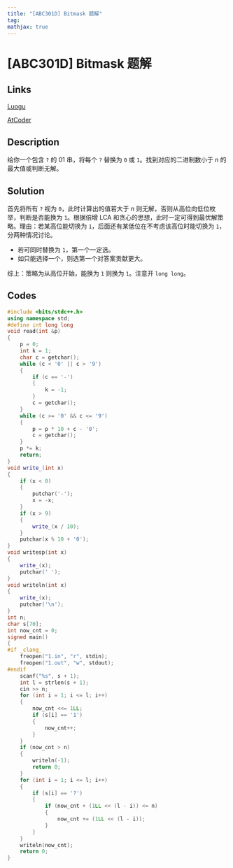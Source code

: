 ```yaml
---
title: "[ABC301D] Bitmask 题解"
tag: 
mathjax: true
---
```


# [ABC301D] Bitmask 题解

<!-- more -->


## Links

[Luogu](https://www.luogu.com.cn/problem/AT_abc301_d)

[AtCoder](https://atcoder.jp/contests/abc301/tasks/abc301_d)

## Description

给你一个包含 `?` 的 01 串，将每个 `?` 替换为 `0` 或 `1`。找到对应的二进制数小于 $n$ 的最大值或判断无解。

## Solution

首先将所有 `?` 视为 `0`，此时计算出的值若大于 $n$ 则无解，否则从高位向低位枚举，判断是否能换为 `1`。根据倍增 LCA 和贪心的思想，此时一定可得到最优解策略。理由：若某高位能切换为 `1`，后面还有某低位在不考虑该高位时能切换为 `1`，分两种情况讨论。

- 若可同时替换为 `1`，第一个一定选。
- 如只能选择一个，则选第一个对答案贡献更大。

综上：策略为从高位开始，能换为 `1` 则换为 `1`。注意开 `long long`。

## Codes

```cpp
#include <bits/stdc++.h>
using namespace std;
#define int long long
void read(int &p)
{
    p = 0;
    int k = 1;
    char c = getchar();
    while (c < '0' || c > '9')
    {
        if (c == '-')
        {
            k = -1;
        }
        c = getchar();
    }
    while (c >= '0' && c <= '9')
    {
        p = p * 10 + c - '0';
        c = getchar();
    }
    p *= k;
    return;
}
void write_(int x)
{
    if (x < 0)
    {
        putchar('-');
        x = -x;
    }
    if (x > 9)
    {
        write_(x / 10);
    }
    putchar(x % 10 + '0');
}
void writesp(int x)
{
    write_(x);
    putchar(' ');
}
void writeln(int x)
{
    write_(x);
    putchar('\n');
}
int n;
char s[70];
int now_cnt = 0;
signed main()
{
#if _clang_
    freopen("1.in", "r", stdin);
    freopen("1.out", "w", stdout);
#endif
    scanf("%s", s + 1);
    int l = strlen(s + 1);
    cin >> n;
    for (int i = 1; i <= l; i++)
    {
        now_cnt <<= 1LL;
        if (s[i] == '1')
        {
            now_cnt++;
        }
    }
    if (now_cnt > n)
    {
        writeln(-1);
        return 0;
    }
    for (int i = 1; i <= l; i++)
    {
        if (s[i] == '?')
        {
            if (now_cnt + (1LL << (l - i)) <= n)
            {
                now_cnt += (1LL << (l - i));
            }
        }
    }
    writeln(now_cnt);
    return 0;
}
```
